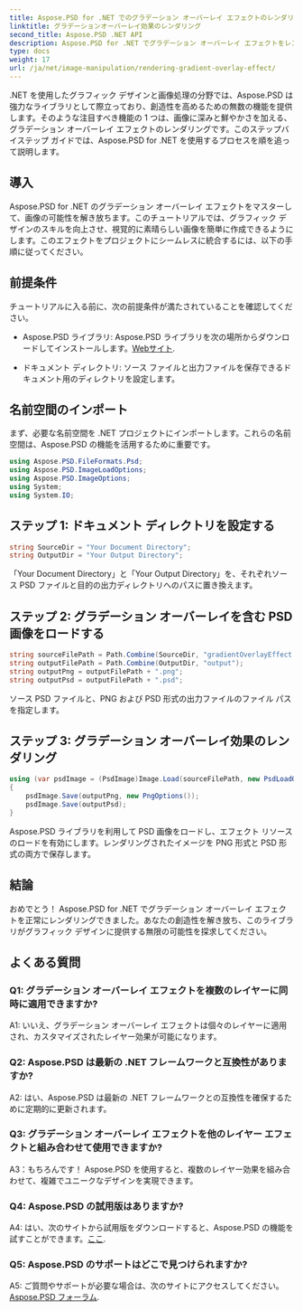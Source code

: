 ```yaml
---
title: Aspose.PSD for .NET でのグラデーション オーバーレイ エフェクトのレンダリング
linktitle: グラデーションオーバーレイ効果のレンダリング
second_title: Aspose.PSD .NET API
description: Aspose.PSD for .NET でグラデーション オーバーレイ エフェクトをレンダリングする技術をマスターします。このステップバイステップのチュートリアルでグラフィック デザインのスキルを向上させましょう。
type: docs
weight: 17
url: /ja/net/image-manipulation/rendering-gradient-overlay-effect/
---
```

.NET を使用したグラフィック デザインと画像処理の分野では、Aspose.PSD は強力なライブラリとして際立っており、創造性を高めるための無数の機能を提供します。そのような注目すべき機能の 1 つは、画像に深みと鮮やかさを加える、グラデーション オーバーレイ エフェクトのレンダリングです。このステップバイステップ ガイドでは、Aspose.PSD for .NET を使用するプロセスを順を追って説明します。

## 導入

Aspose.PSD for .NET のグラデーション オーバーレイ エフェクトをマスターして、画像の可能性を解き放ちます。このチュートリアルでは、グラフィック デザインのスキルを向上させ、視覚的に素晴らしい画像を簡単に作成できるようにします。このエフェクトをプロジェクトにシームレスに統合するには、以下の手順に従ってください。

## 前提条件

チュートリアルに入る前に、次の前提条件が満たされていることを確認してください。

- Aspose.PSD ライブラリ: Aspose.PSD ライブラリを次の場所からダウンロードしてインストールします。[Webサイト](https://releases.aspose.com/psd/net/).

- ドキュメント ディレクトリ: ソース ファイルと出力ファイルを保存できるドキュメント用のディレクトリを設定します。

## 名前空間のインポート

まず、必要な名前空間を .NET プロジェクトにインポートします。これらの名前空間は、Aspose.PSD の機能を活用するために重要です。

```csharp
using Aspose.PSD.FileFormats.Psd;
using Aspose.PSD.ImageLoadOptions;
using Aspose.PSD.ImageOptions;
using System;
using System.IO;
```

## ステップ 1: ドキュメント ディレクトリを設定する

```csharp
string SourceDir = "Your Document Directory";
string OutputDir = "Your Output Directory";
```

「Your Document Directory」と「Your Output Directory」を、それぞれソース PSD ファイルと目的の出力ディレクトリへのパスに置き換えます。

## ステップ 2: グラデーション オーバーレイを含む PSD 画像をロードする

```csharp
string sourceFilePath = Path.Combine(SourceDir, "gradientOverlayEffect.psd");
string outputFilePath = Path.Combine(OutputDir, "output");
string outputPng = outputFilePath + ".png";
string outputPsd = outputFilePath + ".psd";
```

ソース PSD ファイルと、PNG および PSD 形式の出力ファイルのファイル パスを指定します。

## ステップ 3: グラデーション オーバーレイ効果のレンダリング

```csharp
using (var psdImage = (PsdImage)Image.Load(sourceFilePath, new PsdLoadOptions() { LoadEffectsResource = true }))
{
    psdImage.Save(outputPng, new PngOptions());
    psdImage.Save(outputPsd);
}
```

Aspose.PSD ライブラリを利用して PSD 画像をロードし、エフェクト リソースのロードを有効にします。レンダリングされたイメージを PNG 形式と PSD 形式の両方で保存します。

## 結論

おめでとう！ Aspose.PSD for .NET でグラデーション オーバーレイ エフェクトを正常にレンダリングできました。あなたの創造性を解き放ち、このライブラリがグラフィック デザインに提供する無限の可能性を探求してください。

## よくある質問

### Q1: グラデーション オーバーレイ エフェクトを複数のレイヤーに同時に適用できますか?

A1: いいえ、グラデーション オーバーレイ エフェクトは個々のレイヤーに適用され、カスタマイズされたレイヤー効果が可能になります。

### Q2: Aspose.PSD は最新の .NET フレームワークと互換性がありますか?

A2: はい、Aspose.PSD は最新の .NET フレームワークとの互換性を確保するために定期的に更新されます。

### Q3: グラデーション オーバーレイ エフェクトを他のレイヤー エフェクトと組み合わせて使用できますか?

A3：もちろんです！ Aspose.PSD を使用すると、複数のレイヤー効果を組み合わせて、複雑でユニークなデザインを実現できます。

### Q4: Aspose.PSD の試用版はありますか?

 A4: はい、次のサイトから試用版をダウンロードすると、Aspose.PSD の機能を試すことができます。[ここ](https://releases.aspose.com/).

### Q5: Aspose.PSD のサポートはどこで見つけられますか?

 A5: ご質問やサポートが必要な場合は、次のサイトにアクセスしてください。[Aspose.PSD フォーラム](https://forum.aspose.com/c/psd/34).